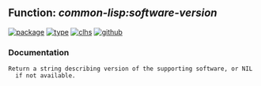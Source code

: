 ## Function: ***common-lisp:software-version***
[![package](https://img.shields.io/badge/Package-COMMON--LISP-5f9ea0.svg?style=social&colorA=999999)](../) [![type](https://img.shields.io/badge/Type-Function-5f9ea0.svg?style=social&colorA=999999)](../#function) [![clhs](https://img.shields.io/badge/CLHS-SOFTWARE--VERSION-5f9ea0.svg?style=social&colorA=999999)](http://www.lispworks.com/documentation/HyperSpec/Body/f_sw_tpc.htm) [![github](https://img.shields.io/badge/GitHub-View_the_source-5f9ea0.svg?style=social&colorA=999999&logo=github)](https://github.com/sbcl/sbcl/blob/master/src/code/linux-os.lisp/) 
### Documentation
```
Return a string describing version of the supporting software, or NIL
  if not available.
```
